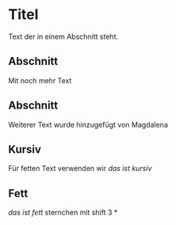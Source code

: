 # Titel

Text der in einem Abschnitt steht.

## Abschnitt

Mit noch mehr Text

## Abschnitt

Weiterer Text wurde hinzugefügt von Magdalena

## Kursiv
Für fetten Text verwenden wir _das ist kursiv_

## Fett 
*das ist fett* sternchen mit shift 3 *

